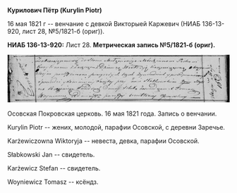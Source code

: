 **Курилович Пётр (Kurylin Piotr)**

16 мая 1821 г -- венчание с девкой Викторыей Каржевич (НИАБ 136-13-920,
лист 28, №5/1821-б (ориг)).

**НИАБ 136-13-920:** Лист 28. **Метрическая запись №5/1821-б (ориг).**

![](./media/bd485838364b6bcb4167ce55e2aecc54b7d85b88.png)

Осовская Покровская церковь. 16 мая 1821 года. Запись о венчании.

Kurylin Piotr -- жених, молодой, парафии Осовской, с деревни Заречье.

Karżewiczowna Wiktoryja -- невеста, девка, парафии Осовской.

Słabkowski Jan -- свидетель.

Karżewicz Stefan -- свидетель.

Woyniewicz Tomasz -- ксёндз.
